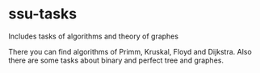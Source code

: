 ssu-tasks
=========

Includes tasks of algorithms and theory of graphes

There you can find algorithms of Primm, Kruskal, Floyd and Dijkstra. Also there are some tasks about binary and perfect tree and graphes.
